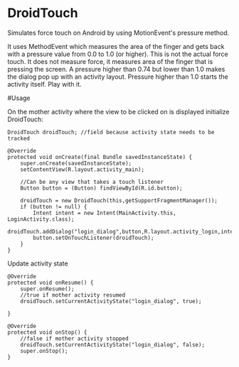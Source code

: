 # DroidTouch
Simulates force touch on Android by using MotionEvent's pressure method.

It uses MethodEvent which measures the area of the finger and gets back with a pressure value from 0.0 to 1.0 (or higher).
This is not the actual force touch. It does not measure force, it measures area of the finger that is pressing the screen.
A pressure higher than 0.74 but lower than 1.0 makes the dialog pop up with an activity layout. 
Pressure higher than 1.0 starts the activity itself.
Play with it.

#Usage

On the mother activity where the view to be clicked on is displayed initialize DroidTouch:

    DroidTouch droidTouch; //field because activity state needs to be tracked

    @Override
    protected void onCreate(final Bundle savedInstanceState) {
        super.onCreate(savedInstanceState);
        setContentView(R.layout.activity_main);
        
        //Can be any view that takes a touch listener
        Button button = (Button) findViewById(R.id.button);

        droidTouch = new DroidTouch(this,getSupportFragmentManager());
        if (button != null) {
            Intent intent = new Intent(MainActivity.this, LoginActivity.class);
            droidTouch.addDialog("login_dialog",button,R.layout.activity_login,intent);
            button.setOnTouchListener(droidTouch);
        }
    }

Update activity state

    @Override
    protected void onResume() {
        super.onResume();
        //true if mother activity resumed
        droidTouch.setCurrentActivityState("login_dialog", true);

    }

    @Override
    protected void onStop() {
        //false if mother activity stopped
        droidTouch.setCurrentActivityState("login_dialog", false);
        super.onStop();
    }
